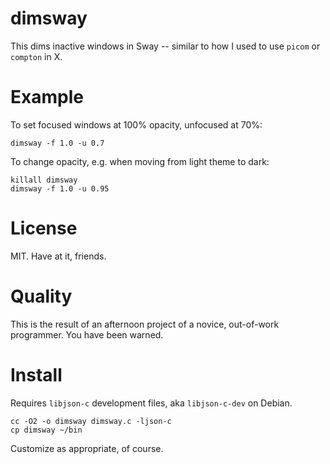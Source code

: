 # dimsway
This dims inactive windows in Sway -- similar to how I used to use `picom` or `compton` in X.

# Example
To set focused windows at 100% opacity, unfocused at 70%:
```
dimsway -f 1.0 -u 0.7
```

To change opacity, e.g. when moving from light theme to dark:
```
killall dimsway
dimsway -f 1.0 -u 0.95
```

# License
MIT. Have at it, friends.

# Quality
This is the result of an afternoon project of a novice, out-of-work programmer. You have been warned.

# Install
Requires `libjson-c` development files, aka `libjson-c-dev` on Debian.

```
cc -O2 -o dimsway dimsway.c -ljson-c
cp dimsway ~/bin
```

Customize as appropriate, of course.
